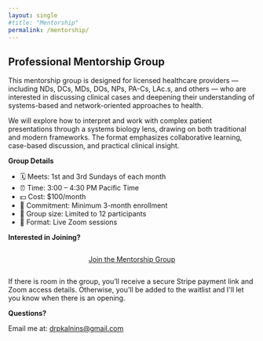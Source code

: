 ```yaml
---
layout: single
#title: "Mentorship"
permalink: /mentorship/
---
```


## Professional Mentorship Group

This mentorship group is designed for licensed healthcare providers — including NDs, DCs, MDs, DOs, NPs, PA-Cs, LAc.s, and others — who are interested in discussing clinical cases and deepening their understanding of systems-based and network-oriented approaches to health.

We will explore how to interpret and work with complex patient presentations through a systems biology lens, drawing on both traditional and modern frameworks. The format emphasizes collaborative learning, case-based discussion, and practical clinical insight.

**Group Details**
- 🗓 Meets: 1st and 3rd Sundays of each month
- ⏰ Time: 3:00 – 4:30 PM Pacific Time
- 💵 Cost: $100/month
- 📅 Commitment: Minimum 3-month enrollment
- 👥 Group size: Limited to 12 participants
- 📍 Format: Live Zoom sessions

**Interested in Joining?**

<div style="text-align:center; margin: 2em 0;">
  <a href="https://forms.gle/upSS4sRScfcUbJMQ6" 
     class="btn btn--primary btn--large" 
     target="_blank" rel="noopener">
    Join the Mentorship Group
  </a>
</div>

If there is room in the group, you’ll receive a secure Stripe payment link and Zoom access details. Otherwise, you'll be added to the waitlist and I'll let you know when there is an opening.  

**Questions?**

Email me at: drpkalnins@gmail.com
